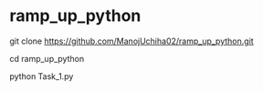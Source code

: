 # ramp_up_python
git clone https://github.com/ManojUchiha02/ramp_up_python.git

cd ramp_up_python

python Task_1.py
